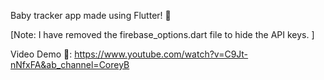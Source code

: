 Baby tracker app made using Flutter! 🤱

[Note: I have removed the firebase_options.dart file to hide the API keys. ]

Video Demo 🎥:
https://www.youtube.com/watch?v=C9Jt-nNfxFA&ab_channel=CoreyB


